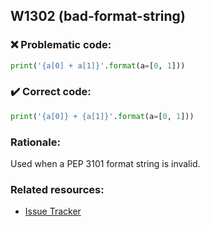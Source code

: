 ## W1302 (bad-format-string)

### :x: Problematic code:

```python
print('{a[0] + a[1]}'.format(a=[0, 1]))
```

### :heavy_check_mark: Correct code:

```python
print('{a[0]} + {a[1]}'.format(a=[0, 1]))
```

### Rationale:

Used when a PEP 3101 format string is invalid.

### Related resources:

- [Issue Tracker](https://github.com/PyCQA/pylint/issues?q=is%3Aissue+%22bad-format-string%22+OR+%22W1302%22)
